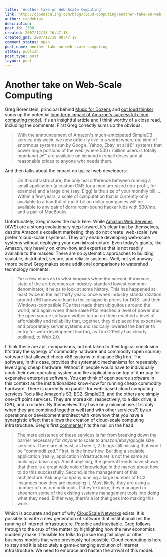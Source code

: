 ```yaml
---
title: 'Another take on Web-Scale Computing'
link: http://cloudscaling.com/blog/cloud-computing/another-take-on-web-scale-computing/
author: randybias
description: 
post_id: 2338
created: 2007/12/18 16:47:18
created_gmt: 2007/12/19 00:47:18
comment_status: open
post_name: another-take-on-web-scale-computing
status: publish
post_type: post
layout: post
---
```


# Another take on Web-Scale Computing

Greg Borenstein, principal behind [Music for Dozens](http://mfdz.com/) and [out loud thinker](http://www.urbanhonking.com/ideasfordozens) sums up the potential [long term impact of Amazon's successful cloud computing model](http://www.urbanhonking.com/ideasfordozens/archives/2007/12/what_happens_wh.html). It's an insightful article and I think worthy of a close read, including the comments. First Greg correctly sums up the obvious: 

> With the announcement of Amazon's much-anticipated SimpleDB service this week, we now officially live in a world where the kind of enormous systems run by Google, Yahoo, Ebay, et al â€” systems that power huge portions of the web (where 500+ million users is totally mundane) â€” are available on demand in small doses and at reasonable prices to anyone who needs them. 

And then talks about the impact on typical web developers: 

> On this infrastructure, the only real difference between running a small application (a custom CMS for a medium-sized non-profit, for example) and a large one (say, Digg) is the size of your monthly bill. ... Within a few years, a scale of computation that is currently only available to a handful of multi-billion dollar companies will be available to any pair of dorm room-bound hacker kids with $30/mo. and a pair of MacBooks. 

Unfortunately, Greg misses the mark here. While [Amazon Web Services](http://aws.amazon.com) (AWS) are a strong evolutionary step forward, it's clear that by themselves, despite Amazon's excellent marketing, they do not create 'web-scale' (we prefer 'cloud-scale') systems. They only enable developing web-scale systems without deploying your own infrastructure.  Even today's giants, like Amazon, rely heavily on know-how and expertise that is not readily available to the masses. There are no systematic approaches to building scalable, distributed, secure, and reliable systems. Well, not yet anyway . . . (more below) Greg makes some additional comparisons to watershed technology moments: 

> For a few clues as to what happens when the current, if obscure, state of the art becomes an industry-standard lowest common denominator, it helps to look at some history. This has happened at least twice in the last thirty years: once when industry standardization around x86 hardware lead to the collapse in prices for DOS- and then Windows-compatible PCs that made them ubiquitous around the world; and again when these same PCs reached a level of power and the open source software written to run on them reached a level of affordability and reliability that, together, they displaced the expensive and proprietary server systems and radically lowered the barrier to entry for web-development leading, as Tim O'Reilly has clearly outlined, to Web 2.0. 

I think these are apt, comparisons, but not taken to their logical conclusion. It's truly the synergy of commodity hardware and commodity (open source) software that allowed cheap x86 systems to displace Big Iron. The software, in this case, provides the systematic mechanisms for repeatably leveraging cheap hardware. Without it, people would have to individually cook their own operating system and the applications on top of it **or** pay for expensive enterprise software. You can think of open source software in this context as the institutionalized know-how for running cheap commodity hardware. There is currently no parallel for web-based cloud computing services Tools like Amazon's S3, EC2, SimpleDB, and the others are simply one-off point services. They are more akin, respectively, to a disk drive, a CPU, and a rolodex. By themselves they have only minimal use. It is only when they are combined together well (and with other services?) by an operations or development architect with knowhow that you have a synergistic effect that allows the creation of cloud-scale computing infrastructure. Greg's first [commenter](http://www.linkedin.com/in/thomaslockney) hits the nail on the head: 

> The mere existence of these services is far from breaking down the barrier necessary for *anyone* to scale to amazon/ebay/google size services. There are at least, as I see it, 2 things still missing that won't be "commoditized." First, is the know how. Building a scalable application (really, application infrastructure) is not the same as building a basic app. And if anything, the general trends have shown that there is a great wide void of knowledge in the market about how to do this successfully. Second, is the management of this architecture. Ask any company running a large number of EC2 instances how they are managing it. Most likely, they are using a number of custom built tools. If they're lucky, they managed to shoehorn some of the existing systems management tools into doing what they need. Either way, there's a lot that goes into making this work. 

Which is accurate and part of why [CloudScale Networks](http://www.cloudscale.net) exists. It is possible to write a new generation of software that institutionalizes the running of Internet infrastructure. Possible and inevitable. Greg follows through to the crux of the matter by highlighting how the new economics suddenly make it feasible for folks to pursue long tail plays or other business models that were previously not possible. Cloud computing is here to stay and it is absolutely a game-changing evolution of Internet infrastructure. We need to embrace and hasten the arrival of this model.